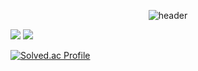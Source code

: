 <div align="center">
  
![header](https://capsule-render.vercel.app/api?type=transparent&text=Ralph)  
</div>
<img src="https://img.shields.io/badge/Python-007396?style=for-the-badge&logo=java&logoColor=white">
<img src="https://img.shields.io/badge/C-007396?style=for-the-badge&logo=java&logoColor=white">

[![Solved.ac Profile](http://mazassumnida.wtf/api/v2/generate_badge?boj=sanghwa222)](https://solved.ac/sanghwa222/)
